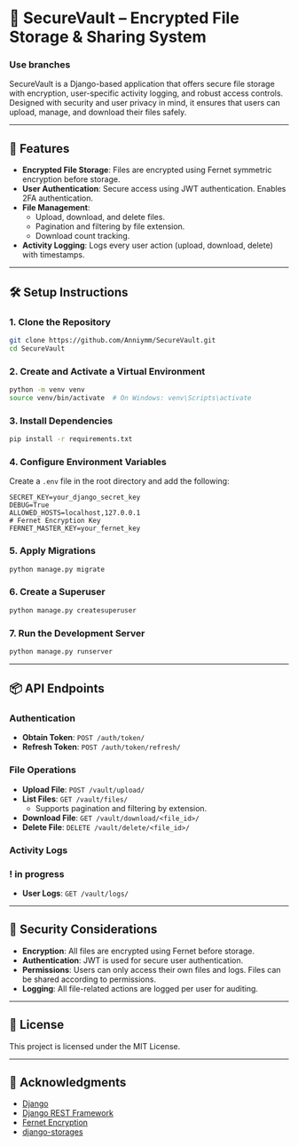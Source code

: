 # 📁 SecureVault – Encrypted File Storage & Sharing System
### Use branches 

SecureVault is a Django-based application that offers secure file storage with encryption, user-specific activity logging, and robust access controls. Designed with security and user privacy in mind, it ensures that users can upload, manage, and download their files safely.

---

## 🚀 Features

- **Encrypted File Storage**: Files are encrypted using Fernet symmetric encryption before storage.
- **User Authentication**: Secure access using JWT authentication. Enables 2FA authentication.
- **File Management**:
  - Upload, download, and delete files.
  - Pagination and filtering by file extension.
  - Download count tracking.
- **Activity Logging**: Logs every user action (upload, download, delete) with timestamps.

---

## 🛠️ Setup Instructions

### 1. Clone the Repository

```bash
git clone https://github.com/Anniymm/SecureVault.git
cd SecureVault
```

### 2. Create and Activate a Virtual Environment

```bash
python -m venv venv
source venv/bin/activate  # On Windows: venv\Scripts\activate
```

### 3. Install Dependencies

```bash
pip install -r requirements.txt
```

### 4. Configure Environment Variables

Create a `.env` file in the root directory and add the following:

```env
SECRET_KEY=your_django_secret_key
DEBUG=True
ALLOWED_HOSTS=localhost,127.0.0.1
# Fernet Encryption Key
FERNET_MASTER_KEY=your_fernet_key

```

### 5. Apply Migrations

```bash
python manage.py migrate
```

### 6. Create a Superuser

```bash
python manage.py createsuperuser
```

### 7. Run the Development Server

```bash
python manage.py runserver
```

---

## 📦 API Endpoints

### Authentication

- **Obtain Token**: `POST /auth/token/`
- **Refresh Token**: `POST /auth/token/refresh/`

### File Operations

- **Upload File**: `POST /vault/upload/`
- **List Files**: `GET /vault/files/`
  - Supports pagination and filtering by extension.
- **Download File**: `GET /vault/download/<file_id>/`
- **Delete File**: `DELETE /vault/delete/<file_id>/`

### Activity Logs
### ! in progress
- **User Logs**: `GET /vault/logs/`

---

## 🔐 Security Considerations

- **Encryption**: All files are encrypted using Fernet before storage.
- **Authentication**: JWT is used for secure user authentication.
- **Permissions**: Users can only access their own files and logs. Files can be shared according to permissions.
- **Logging**: All file-related actions are logged per user for auditing.

---

## 📄 License

This project is licensed under the MIT License.

---

## 🙌 Acknowledgments

- [Django](https://www.djangoproject.com/)
- [Django REST Framework](https://www.django-rest-framework.org/)
- [Fernet Encryption](https://cryptography.io/en/latest/fernet/)
- [django-storages](https://django-storages.readthedocs.io/en/latest/)
